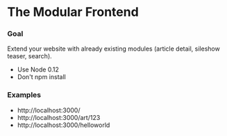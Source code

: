 # The Modular Frontend

### Goal

Extend your website with already existing modules (article detail, sileshow teaser, search).

* Use Node 0.12
* Don't npm install

### Examples

* http://localhost:3000/
* http://localhost:3000/art/123
* http://localhost:3000/helloworld
